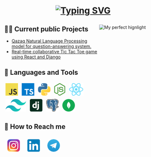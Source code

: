 <h1 align="center">
  
  [![Typing SVG](https://readme-typing-svg.herokuapp.com?font=Fira+Code&pause=1000&width=435&lines=Hello%2C+I'm+Sultaniyar+Quandyq)](https://git.io/typing-svg)
  
</h1>

<a href="#">
  <img align="right" src="gifs/mydunk.gif" width="200" height="200" alt="My perfect hignlight"/>
</a>

## 🧑‍💻 Current public Projects

- <a href='https://github.com/SultokTheF/QazQA' target='_blank'>Qazaq Natural Language Processing model for question-answering system.</a>
- <a href='https://github.com/SultokTheF/BattleXO' target='_blank'>Real-time collaborative Tic Tac Toe game using React and Django</a>


## 📌 Languages and Tools

<p>
  <img src="icons/JavaScript.png" height="40" style="vertical-align:down; margin:4px" alt="javascript">
  <img src="icons/TypeScript.png" height="40" style="vertical-align:down; margin:4px" alt="typescript">
  <img src="icons/python.png" height="40" style="vertical-align:down; margin:4px" alt="python">
  <img src="icons/nodejs.png" height="40" style="vertical-align:down; margin:4px" alt="nodejs">
  <img src="icons/reactjs.png" height="40" style="vertical-align:down; margin:4px" alt="reactjs">
  <img src="icons/tailwindcss.svg" height="40" style="vertical-align:down; margin:4px" alt="tailwindcss">
  <img src="icons/django.png" height="40" style="vertical-align:down; margin:4px" alt="django">
  <img src="icons/postgre.png" height="40" style="vertical-align:down; margin:4px" alt="postgres">
  <img src="icons/mongoDB.png" height="40" style="vertical-align:down; margin:4px" alt="mongodb">
</p>

## 📨 How to Reach me
<p>
  <a href="https://www.instagram.com/sult0k/"><img src="icons/instagram.png" height="40" style="vertical-align:down; margin:10px" alt="ig"></a>
  <a href="https://www.linkedin.com/in/sultaniyar-quandyq-39b244258/"><img src="icons/LinkedIn.png" height="40" style="vertical-align:down; margin:10px" alt="linkedin"></a>
  <a href="https://telegram.me/sultok"><img src="icons/Telegram.png" height="40" style="vertical-align:down; margin:10px" alt="tg"></a>
</p>


